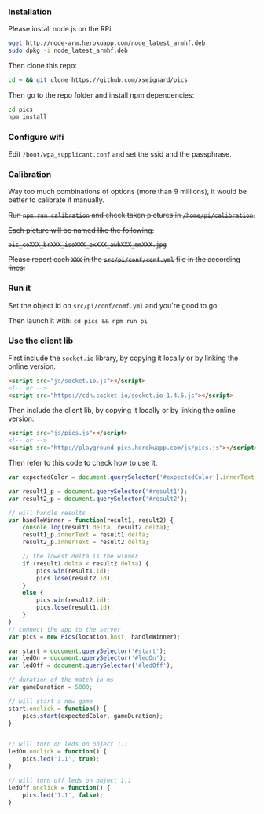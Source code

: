 ### Installation

Please install node.js on the RPi.

```sh
wget http://node-arm.herokuapp.com/node_latest_armhf.deb 
sudo dpkg -i node_latest_armhf.deb
```

Then clone this repo:

```sh
cd ~ && git clone https://github.com/xseignard/pics
```

Then go to the repo folder and install npm dependencies:

```sh
cd pics
npm install
```

### Configure wifi

Edit `/boot/wpa_supplicant.conf` and set the ssid and the passphrase.

### Calibration

Way too much combinations of options (more than 9 millions), it would be better to calibrate it manually.

~~Run `npm run calibration` and check taken pictures in `/home/pi/calibration`.~~

~~Each picture will be named like the following:~~

~~`pic_coXXX_brXXX_isoXXX_exXXX_awbXXX_mmXXX.jpg`~~

~~Please report each `XXX` in the `src/pi/conf/conf.yml` file in the according lines.~~

### Run it

Set the object id on `src/pi/conf/comf.yml` and you're good to go.


Then launch it with: `cd pics && npm run pi`

### Use the client lib

First include the `socket.io` library, by copying it locally or by linking the online version.

```html
<script src="js/socket.io.js"></script>
<!-- or -->
<script src="https://cdn.socket.io/socket.io-1.4.5.js"></script>
```

Then include the client lib, by copying it locally or by linking the online version:

```html
<script src="js/pics.js"></script>
<!-- or -->
<script src="http://playground-pics.herokuapp.com/js/pics.js"></script>
```

Then refer to this code to check how to use it:

```js
var expectedColor = document.querySelector('#expectedColor').innerText;

var result1_p = document.querySelector('#result1');
var result2_p = document.querySelector('#result2');

// will handle results
var handleWinner = function(result1, result2) {
	console.log(result1.delta, result2.delta);
	result1_p.innerText = result1.delta;
	result2_p.innerText = result2.delta;

	// the lowest delta is the winner
	if (result1.delta < result2.delta) {
		pics.win(result1.id);
		pics.lose(result2.id);
	}
	else {
		pics.win(result2.id);
		pics.lose(result1.id);
	}
}
// connect the app to the server
var pics = new Pics(location.host, handleWinner);

var start = document.querySelector('#start');
var ledOn = document.querySelector('#ledOn');
var ledOff = document.querySelector('#ledOff');

// duration of the match in ms
var gameDuration = 5000;

// will start a new game
start.onclick = function() {
	pics.start(expectedColor, gameDuration);
}


// will turn on leds on object 1.1
ledOn.onclick = function() {
	pics.led('1.1', true);
}

// will turn off leds on object 1.1
ledOff.onclick = function() {
	pics.led('1.1', false);
}
```

